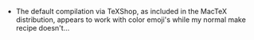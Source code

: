 * The default compilation via TeXShop, as included in the MacTeX distribution,
    appears to work with color emoji's while my normal make recipe doesn't...

